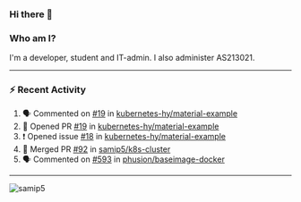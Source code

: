 ### Hi there 👋

### Who am I?
I'm a developer, student and IT-admin. I also administer AS213021.

---
### :zap: Recent Activity
<!--START_SECTION:activity-->
1. 🗣 Commented on [#19](https://github.com/kubernetes-hy/material-example/issues/19) in [kubernetes-hy/material-example](https://github.com/kubernetes-hy/material-example)
2. 💪 Opened PR [#19](https://github.com/kubernetes-hy/material-example/pull/19) in [kubernetes-hy/material-example](https://github.com/kubernetes-hy/material-example)
3. ❗️ Opened issue [#18](https://github.com/kubernetes-hy/material-example/issues/18) in [kubernetes-hy/material-example](https://github.com/kubernetes-hy/material-example)
4. 🎉 Merged PR [#92](https://github.com/samip5/k8s-cluster/pull/92) in [samip5/k8s-cluster](https://github.com/samip5/k8s-cluster)
5. 🗣 Commented on [#593](https://github.com/phusion/baseimage-docker/issues/593) in [phusion/baseimage-docker](https://github.com/phusion/baseimage-docker)
<!--END_SECTION:activity-->
---

<img align="center" src="https://github-readme-stats.vercel.app/api?username=samip5&show_icons=true" alt="samip5" />
